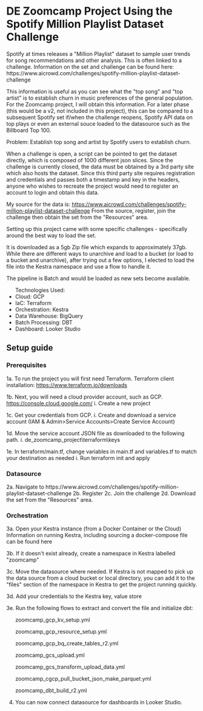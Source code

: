 <h1>DE Zoomcamp Project Using the Spotify Million Playlist Dataset Challenge</h1>
Spotify at times releases a "Million Playlist" dataset to sample user trends for song recommendations and other analysis.  This is often linked to a challenge.  Information on the set and challenge can be found here:
https://www.aicrowd.com/challenges/spotify-million-playlist-dataset-challenge

This information is useful as you can see what the "top song" and "top artist" is to establish churn in music preferences of the general population.  For the Zoomcamp project, I will obtain this information.  For a later phase (this would be a v2, not included in this project), this can be compared to a subsequent Spotify set if/when the challenge reopens, Spotify API data on top plays or even an external souce loaded to the datasource such as the Billboard Top 100.

Problem:  Establish top song and artist by Spotify users to establish churn.

When a challenge is open, a script can be pointed to get the dataset directly, which is composed of 1000 different json slices.  Since the challenge is currently closed, the data must be obtained by a 3rd party site which also hosts the dataset.  Since this third party site requires registration and credentials and passes both a timestamp and key in the headers, anyone who wishes to recreate the project would need to register an account to login and obtain this data.

My source for the data is:  https://www.aicrowd.com/challenges/spotify-million-playlist-dataset-challenge
From the source, register, join the challenge then obtain the set from the "Resources" area.

Setting up this project came with some specific challenges - specifically around the best way to load the set.

It is downloaded as a 5gb Zip file which expands to approximately 37gb.  While there are different ways to unarchive and load to a bucket (or load to a bucket and unarchive), after trying out a few options, I elected to load the file into the Kestra namespace and use a flow to handle it.

The pipeline is Batch and would be loaded as new sets become available.

<ul>Technologies Used:
<li>Cloud:  GCP</li>
<li>IaC:  Terraform</li>
<li>Orchestration:  Kestra</li>
<li>Data Warehouse:  BigQuery</li>
<li>Batch Processing:  DBT</li>
<li>Dashboard:  Looker Studio</li>
</ul>

<h2>Setup guide</h2>

<h3>Prerequisites</h3>

1a. To run the project you will first need Terraform.
Terraform client installation: https://www.terraform.io/downloads

1b.  Next, you will need a cloud provider account, such as GCP.
https://console.cloud.google.com/
i.  Create a new project

1c.  Get your credentials from GCP.
i.  Create and download a service account (IAM & Admin>Service Accounts>Create Service Account)

1d.  Move the service account JSON file as downloaded to the following path.
i.  de_zoomcamp_project\terraform\keys

1e.  In terraform/main.tf, change variables in main.tf and variables.tf to match your destination as needed
i.  Run terraform init and apply

<h3>Datasource</h3>
2a. Navigate to https://www.aicrowd.com/challenges/spotify-million-playlist-dataset-challenge 
2b. Register
2c. Join the challenge
2d. Download the set from the "Resources" area.


<h3>Orchestration</h3>
3a.  Open your Kestra instance (from a Docker Container or the Cloud)
Information on running Kestra, including sourcing a docker-compose file can be found here

3b.  If it doesn't exist already, create a namespace in Kestra labelled "zoomcamp"

3c.  Move the datasource where needed.  If Kestra is not mapped to pick up the data source from a cloud bucket or local directory, you can add it to the "files" section of the namespace in Kestra to get the project running quickly.

3d.  Add your credentials to the Kestra key, value store

3e.  Run the following flows to extract and convert the file and initialize dbt:

<ul>zoomcamp_gcp_kv_setup.yml</ul>
<ul>zoomcamp_gcp_resource_setup.yml</ul>
<ul>zoomcamp_gcp_bq_create_tables_r2.yml</ul>
<ul>zoomcamp_gcs_upload.yml</ul>
<ul>zoomcamp_gcs_transform_upload_data.yml</ul>
<ul>zoomcamp_cgcp_pull_bucket_json_make_parquet.yml</ul>
<ul>zoomcamp_dbt_build_r2.yml</ul>
	
4.  You can now connect datasource for dashboards in Looker Studio.
